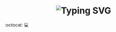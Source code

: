 <!-- # LeetCodeGo -->
<h1 align="center">
 <img src="https://readme-typing-svg.demolab.com?font=Fira+Code&pause=1000&center=true&width=435&lines=LeetCodeGo;GO+GO+GO+!" alt="Typing SVG" />
</h1>

:octocat:
:computer:
